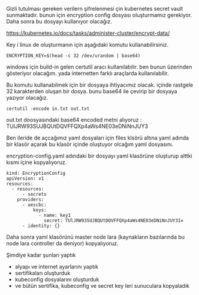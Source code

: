 Gizli tutulması gereken verilern şifrelenmesi çin kubernetes secret vault sunmaktadır. bunun için encryption config dosyası oluşturmamız gerekiyor. Daha sonra bu dosyayı kullanıyor olacağız.

https://kubernetes.io/docs/tasks/administer-cluster/encrypt-data/


Key i linux de oluşturmanın için aşağıdaki komutu kullanabilirsiniz.


```
ENCRYPTION_KEY=$(head -c 32 /dev/urandom | base64)
```

windows için build-in gelen certutil aracı kullanılabilir. ben bunun üzerinden gösteriyor olacağım. yada internetten farklı araçlarda kullanılabilir.

Bu komutu kullanabilmek için bir dosyaya ihtiyacımız olacak. içinde rastgele 32 karakterden oluşan bir dosya. bunu base64 ile çevirip bir dosyaya yazıyor olacağız. 

```
certutil -encode in.txt out.txt
```

out.txt doosyasındaki base64 encoded metni alıyoruz : TUlJRW93SUJBQUtDQVFFQXp4aWs4NE03eDNiNnJUY3

Ben ileride de açcağımız yaml dosyaları için files klsörü altına yaml adında bir klasör açarak bu klasör içinde oluştuyor olcağım yaml dosyasını. 

encryption-config.yaml adındaki bir dosyayı yaml klasörüne oluşturup alttki kısmı içine kopyalıyoruz.

```
kind: EncryptionConfig
apiVersion: v1
resources:
  - resources:
      - secrets
    providers:
      - aescbc:
          keys:
            - name: key1
              secret: TUlJRW93SUJBQUtDQVFFQXp4aWs4NE03eDNiNnJUY3I=
      - identity: {}
```

Daha sonra yaml klasörünü master node lara (kaynakların bazılarında bu node lara controller da deniyor) kopyalıyoruz. 

Şimdiye kadar şunları yaptık

- alyapı ve internet ayarlarını yaptık
- sertifikaları oluşturduk
- kubeconfig dosyalarını oluşturduk
- ve bütün sertifika, kubeconfig ve secret key leri sunuculara kopyaladık

